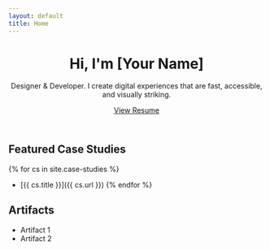 ```yaml
---
layout: default
title: Home
---
```


<header class="hero">
  <h1>Hi, I'm [Your Name]</h1>
  <p>Designer & Developer. I create digital experiences that are fast, accessible, and visually striking.</p>
  <a href="{{ '/resume' | relative_url }}" class="btn">View Resume</a>
</header>

## Featured Case Studies
{% for cs in site.case-studies %}
- [{{ cs.title }}]({{ cs.url }})
{% endfor %}

## Artifacts
- Artifact 1
- Artifact 2
